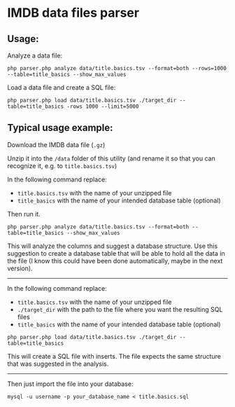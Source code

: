 # IMDB data files parser

## Usage:

Analyze a data file:

```shell
php parser.php analyze data/title.basics.tsv --format=both --rows=1000 --table=title_basics --show_max_values
```

Load a data file and create a SQL file:

```shell
php parser.php load data/title.basics.tsv ./target_dir --table=title_basics -rows 1000 --limit=5000
```

## Typical usage example:

Download the IMDB data file (`.gz`)

Unzip it into the `/data` folder of this utility (and rename it so that you can recognize it, e.g. to `title.basics.tsv`)

In the following command replace:

* `title.basics.tsv` with the name of your unzipped file
* `title_basics` with the name of your intended database table (optional)

Then run it.

```shell
php parser.php analyze data/title.basics.tsv --format=both --table=title_basics --show_max_values
```

This will analyze the columns and suggest a database structure. Use this suggestion to create a database table that will be able to hold all the data in the file (I know this could have been done automatically, maybe in the next version).

---

In the following command replace:

* `title.basics.tsv` with the name of your unzipped file
* `./target_dir` with the path to the file where you want the resulting SQL files
* `title_basics` with the name of your intended database table (optional)

```shell
php parser.php load data/title.basics.tsv ./target_dir --table=title_basics
```

This will create a SQL file with inserts. The file expects the same structure that was suggested in the analysis.

---

Then just import the file into your database:

```shell
mysql -u username -p your_database_name < title.basics.sql
```